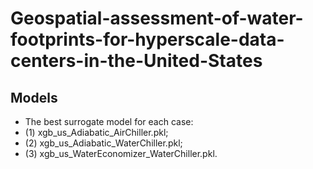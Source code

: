 # Geospatial-assessment-of-water-footprints-for-hyperscale-data-centers-in-the-United-States


## Models
* The best surrogate model for each case: 
* (1) xgb_us_Adiabatic_AirChiller.pkl; 
* (2) xgb_us_Adiabatic_WaterChiller.pkl; 
* (3) xgb_us_WaterEconomizer_WaterChiller.pkl.
